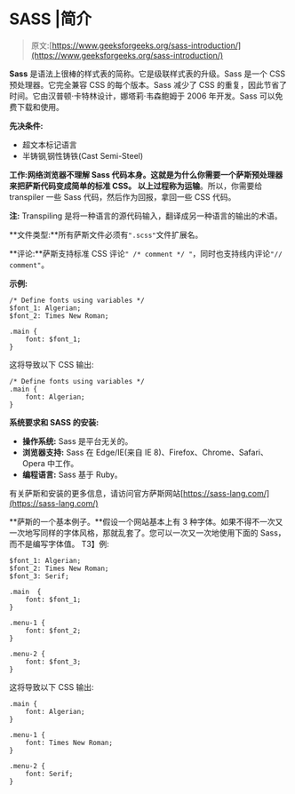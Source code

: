 # SASS |简介

> 原文:[https://www.geeksforgeeks.org/sass-introduction/](https://www.geeksforgeeks.org/sass-introduction/)

**Sass** 是语法上很棒的样式表的简称。它是级联样式表的升级。Sass 是一个 CSS 预处理器。它完全兼容 CSS 的每个版本。Sass 减少了 CSS 的重复，因此节省了时间。它由汉普顿·卡特林设计，娜塔莉·韦森鲍姆于 2006 年开发。Sass 可以免费下载和使用。

**先决条件:**

*   超文本标记语言
*   半铸钢ˌ钢性铸铁(Cast Semi-Steel)

**工作:**网络浏览器不理解 Sass 代码本身。这就是为什么你需要一个萨斯预处理器来把萨斯代码变成简单的标准 CSS。
以上过程称为**运输**。所以，你需要给 transpiler 一些 Sass 代码，然后作为回报，拿回一些 CSS 代码。

**注:** Transpiling 是将一种语言的源代码输入，翻译成另一种语言的输出的术语。

**文件类型:**所有萨斯文件必须有`".scss"`文件扩展名。

**评论:**萨斯支持标准 CSS 评论`" /* comment */ "`，同时也支持线内评论`"// comment"`。

**示例:**

```
/* Define fonts using variables */
$font_1: Algerian;
$font_2: Times New Roman;

.main {
    font: $font_1;
}
```

这将导致以下 CSS 输出:

```
/* Define fonts using variables */
.main {
    font: Algerian;
}

```

**系统要求和 SASS 的安装:**

*   **操作系统:** Sass 是平台无关的。
*   **浏览器支持:** Sass 在 Edge/IE(来自 IE 8)、Firefox、Chrome、Safari、Opera 中工作。
*   **编程语言:** Sass 基于 Ruby。

有关萨斯和安装的更多信息，请访问官方萨斯网站[https://sass-lang.com/](https://sass-lang.com/)

**萨斯的一个基本例子。**假设一个网站基本上有 3 种字体。如果不得不一次又一次地写同样的字体风格，那就乱套了。您可以一次又一次地使用下面的 Sass，而不是编写字体值。
T3】例:

```
$font_1: Algerian;
$font_2: Times New Roman;
$font_3: Serif;

.main  {
    font: $font_1;
}

.menu-1 {
    font: $font_2;
}

.menu-2 {
    font: $font_3;
}
```

这将导致以下 CSS 输出:

```
.main {
    font: Algerian;
}

.menu-1 {
    font: Times New Roman;
}

.menu-2 {
    font: Serif;
}

```